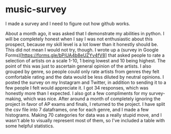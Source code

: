 # music-survey
I made a survey and I need to figure out how github works.

About a month ago, it was asked that I demonstrate my abilities in python. I will be completely honest when I say I was not enthusiastic about this prospect, because my skill level is a lot lower than it honestly should be. This did not mean I would not try, though. I wrote up a (survey in Google Forms)[https://forms.gle/bPiUA4b8eUZYv4fV8] that asked people to rate a selection of artists on a scale 1-10, 1 being lowest and 10 being highest. The point of this was just to ascertain general opinion of the artists. I also grouped by genre, so people could only rate artists from genres they felt comfortable rating and the data would be less diluted by neutral opinions. 
I posted the survey on my Instagram and Twitter, in addition to sending it to a few people I felt would appreciate it. I got 34 responses, which was honestly more than I expected. I also got a few compliments for my survey-making, which was nice. 
After around a month of completely ignoring the project in favor of AP exams and finals, I returned to the project. I have split the csv file into 7 dataframes, one for each genre, and I made a few histograms. Making 70 categories for data was a really stupid move, and I wasn't able to visually represent most of them, so I've included a table with some helpful statistics.
